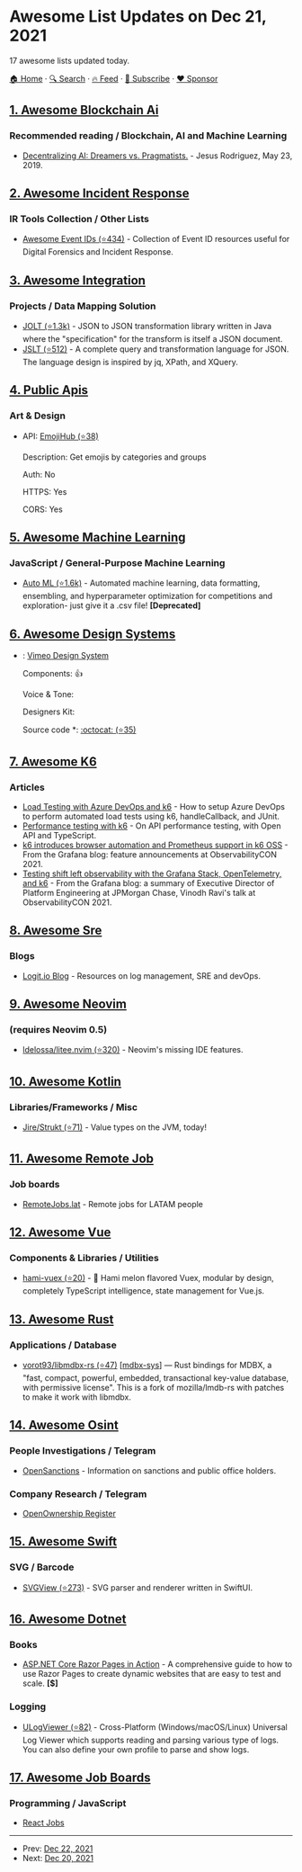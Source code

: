 # Awesome List Updates on Dec 21, 2021

17 awesome lists updated today.

[🏠 Home](/README.md) · [🔍 Search](https://www.trackawesomelist.com/search/) · [🔥 Feed](https://www.trackawesomelist.com/rss.xml) · [📮 Subscribe](https://trackawesomelist.us17.list-manage.com/subscribe?u=d2f0117aa829c83a63ec63c2f&id=36a103854c) · [❤️  Sponsor](https://github.com/sponsors/theowenyoung)



## [1. Awesome Blockchain Ai](/content/steven2358/awesome-blockchain-ai/README.md)

### Recommended reading / Blockchain, AI and Machine Learning

*   [Decentralizing AI: Dreamers vs. Pragmatists.](https://www.linkedin.com/pulse/decentralizing-ai-dreamers-vs-pragmatists-jesus-rodriguez) - Jesus Rodriguez, May 23, 2019.

## [2. Awesome Incident Response](/content/meirwah/awesome-incident-response/README.md)

### IR Tools Collection / Other Lists

*   [Awesome Event IDs (⭐434)](https://github.com/stuhli/awesome-event-ids) - Collection of Event ID resources useful for Digital Forensics and Incident Response.

## [3. Awesome Integration](/content/stn1slv/awesome-integration/README.md)

### Projects / Data Mapping Solution

*   [JOLT (⭐1.3k)](https://github.com/bazaarvoice/jolt) - JSON to JSON transformation library written in Java where the "specification" for the transform is itself a JSON document.
*   [JSLT (⭐512)](https://github.com/schibsted/jslt) - A complete query and transformation language for JSON. The language design is inspired by jq, XPath, and XQuery.

## [4. Public Apis](/content/public-apis/public-apis/README.md)

### Art & Design

- API: [EmojiHub (⭐38)](https://github.com/cheatsnake/emojihub)

  Description: Get emojis by categories and groups

  Auth: No

  HTTPS: Yes

  CORS: Yes



## [5. Awesome Machine Learning](/content/josephmisiti/awesome-machine-learning/README.md)

### JavaScript / General-Purpose Machine Learning

*   [Auto ML (⭐1.6k)](https://github.com/ClimbsRocks/auto_ml) - Automated machine learning, data formatting, ensembling, and hyperparameter optimization for competitions and exploration- just give it a .csv file! **\[Deprecated]**

## [6. Awesome Design Systems](/content/alexpate/awesome-design-systems/README.md)

- : [Vimeo Design System](https://vimeo.github.io/iris/)

  Components: 👍

  Voice & Tone: 

  Designers Kit: 

  Source code \*: [:octocat: (⭐35)](https://github.com/vimeo/iris)



## [7. Awesome K6](/content/grafana/awesome-k6/README.md)

### Articles

*   [Load Testing with Azure DevOps and k6](https://medium.com/microsoftazure/load-testing-with-azure-devops-and-k6-839be039b68a) - How to setup Azure DevOps to perform automated load tests using k6, handleCallback, and JUnit.
*   [Performance testing with k6](https://blog.shanelee.name/2021/12/15/performance-testing-with-k6/) - On API performance testing, with Open API and TypeScript.
*   [k6 introduces browser automation and Prometheus support in k6 OSS](https://grafana.com/blog/2021/11/24/k6-introduces-browser-automation-and-prometheus-support-in-k6-oss/) - From the Grafana blog: feature announcements at ObservabilityCON 2021.
*   [Testing shift left observability with the Grafana Stack, OpenTelemetry, and k6](https://grafana.com/blog/2021/12/06/testing-shift-left-observability-with-the-grafana-stack-opentelemetry-and-k6/) - From the Grafana blog: a summary of Executive Director of Platform Engineering at JPMorgan Chase, Vinodh Ravi's talk at ObservabilityCON 2021.

## [8. Awesome Sre](/content/dastergon/awesome-sre/README.md)

### Blogs

*   [Logit.io Blog](https://logit.io/blog) - Resources on log management, SRE and devOps.

## [9. Awesome Neovim](/content/rockerBOO/awesome-neovim/README.md)

### (requires Neovim 0.5)

*   [ldelossa/litee.nvim (⭐320)](https://github.com/ldelossa/litee.nvim) - Neovim's missing IDE features.

## [10. Awesome Kotlin](/content/KotlinBy/awesome-kotlin/README.md)

### Libraries/Frameworks / Misc

*   [Jire/Strukt (⭐71)](https://github.com/Jire/Strukt) - Value types on the JVM, today!

## [11. Awesome Remote Job](/content/lukasz-madon/awesome-remote-job/README.md)

### Job boards

*   [RemoteJobs.lat](https://remotejobs.lat/) -  Remote jobs for LATAM people

## [12. Awesome Vue](/content/vuejs/awesome-vue/README.md)

### Components & Libraries / Utilities

*   [hami-vuex (⭐20)](https://github.com/guyskk/hami-vuex) - 🍈 Hami melon flavored Vuex, modular by design, completely TypeScript intelligence, state management for Vue.js.

## [13. Awesome Rust](/content/rust-unofficial/awesome-rust/README.md)

### Applications / Database

*   [vorot93/libmdbx-rs (⭐47)](https://github.com/vorot93/libmdbx-rs) \[[mdbx-sys](https://crates.io/crates/mdbx-sys)] — Rust bindings for MDBX, a "fast, compact, powerful, embedded, transactional key-value database, with permissive license". This is a fork of mozilla/lmdb-rs with patches to make it work with libmdbx.

## [14. Awesome Osint](/content/jivoi/awesome-osint/README.md)

### People Investigations / Telegram

*   [OpenSanctions](https://www.opensanctions.org/search/) - Information on sanctions and public office holders.

### Company Research / Telegram

*   [OpenOwnership Register](https://register.openownership.org/)

## [15. Awesome Swift](/content/matteocrippa/awesome-swift/README.md)

### SVG / Barcode

*   [SVGView (⭐273)](https://github.com/exyte/SVGView) - SVG parser and renderer written in SwiftUI.

## [16. Awesome Dotnet](/content/quozd/awesome-dotnet/README.md)

### Books

*   [ASP.NET Core Razor Pages in Action](https://www.manning.com/books/asp-net-core-razor-pages-in-action) - A comprehensive guide to how to use Razor Pages to create dynamic websites that are easy to test and scale. **\[$]**

### Logging

*   [ULogViewer (⭐82)](https://github.com/carina-studio/ULogViewer) - Cross-Platform (Windows/macOS/Linux) Universal Log Viewer which supports reading and parsing various type of logs. You can also define your own profile to parse and show logs.

## [17. Awesome Job Boards](/content/tramcar/awesome-job-boards/README.md)

### Programming / JavaScript

*   [React Jobs](https://reactjsjob.com)

---

- Prev: [Dec 22, 2021](/content/2021/12/22/README.md)
- Next: [Dec 20, 2021](/content/2021/12/20/README.md)
